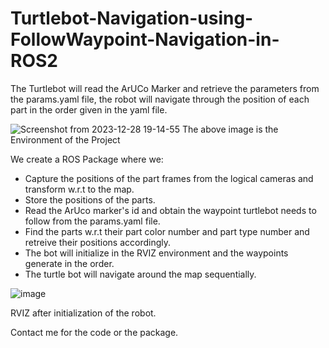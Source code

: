 # Turtlebot-Navigation-using-FollowWaypoint-Navigation-in-ROS2

The Turtlebot will read the ArUCo Marker and retrieve the parameters from the params.yaml file, the robot will navigate through the position of each part in the order given in the yaml file.

![Screenshot from 2023-12-28 19-14-55](https://github.com/AbhinavB7/Turtlebot-Navigation-using-FollowWaypoint-Navigation-in-ROS2/assets/87815926/da69551e-b7bc-4249-aca7-b4de9c57b32e)
The above image is the Environment of the Project

We create a ROS Package where we:
- Capture the positions of the part frames from the logical cameras and transform w.r.t to the map.
- Store the positions of the parts.
- Read the ArUco marker's id and obtain the waypoint turtlebot needs to follow from the params.yaml file.
- Find the parts w.r.t their part color number and part type number and retreive their positions accordingly.
- The bot will initialize in the RVIZ environment and the waypoints generate in the order.
- The turtle bot will navigate around the map sequentially.

![image](https://github.com/AbhinavB7/Turtlebot-Navigation-using-FollowWaypoint-Navigation-in-ROS2/assets/87815926/65c26274-c2f0-49e1-bb1b-129385f6951b)

RVIZ after initialization of the robot.


Contact me for the code or the package.
